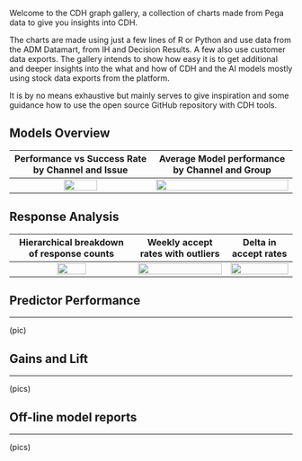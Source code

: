 Welcome to the CDH graph gallery, a collection of charts made from Pega data to give you insights into CDH.

The charts are made using just a few lines of R or Python and use data from the ADM Datamart, from IH and Decision Results. A few also use customer data exports. The gallery intends to show how easy it is to get additional and deeper insights into the what and how of CDH and the AI models mostly using stock data exports from the platform.

It is by no means exhaustive but mainly serves to give inspiration and some guidance how to use the open source GitHub repository with CDH tools.


## Models Overview

| Performance vs Success Rate by Channel and Issue | Average Model performance by Channel and Group |
| :---: | :---: |
| <img src="/pegasystems/cdh-datascientist-tools/blob/master/images/bubblechart_on_channel_issue.png" width="50%"> | <img src="/pegasystems/cdh-datascientist-tools/blob/master/images/average_model_performance_by_channel_group.png" width="100%"> |



## Response Analysis

| Hierarchical breakdown of response counts | Weekly accept rates with outliers | Delta in accept rates |
| :---: | :---: | :---: |
| <img src="/pegasystems/cdh-datascientist-tools/blob/master/images/IH_responses_hierarchical_breakdown.png" width="50%"> | <img src="/pegasystems/cdh-datascientist-tools/blob/master/images/IH_weekly_accept_rate_with_outliers.png" width="100%"> | <img src="/pegasystems/cdh-datascientist-tools/blob/master/images/IH_share_delta.png" width="100%"> |


## Predictor Performance
***

(pic)

## Gains and Lift
***

(pics)

## Off-line model reports
***

(pics)


